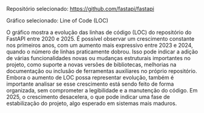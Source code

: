 Repositório selecionado: https://github.com/fastapi/fastapi

Gráfico selecionado: Line of Code (LOC)

O gráfico mostra a evolução das linhas de código (LOC) do repositório do FastAPI entre 2020 e 2025.
É possível observar um crescimento constante nos primeiros anos, com um aumento mais expressivo entre 2023 e 2024,
quando o número de linhas praticamente dobrou. Isso pode indicar a adição de várias funcionalidades novas ou
mudanças estruturais importantes no projeto, como suporte a novas versões de bibliotecas, melhorias na documentação
ou inclusão de ferramentas auxiliares no próprio repositório. Embora o aumento de LOC possa representar evolução,
também é importante analisar se esse crescimento está sendo feito de forma organizada, sem comprometer a legibilidade
e a manutenção do código. Em 2025, o crescimento desacelera, o que pode indicar uma fase de estabilização do projeto,
algo esperado em sistemas mais maduros.
